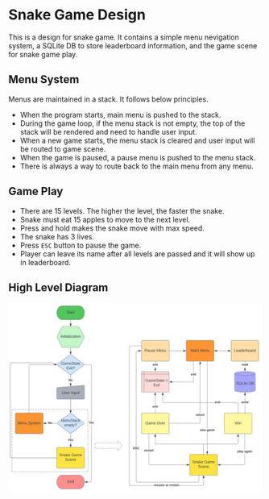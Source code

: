 # Snake Game Design
This is a design for snake game. It contains a simple menu nevigation system, a SQLite DB to store leaderboard information, and the game scene for snake game play.

## Menu System
Menus are maintained in a stack. It follows below principles.
- When the program starts, main menu is pushed to the stack.
- During the game loop, if the menu stack is not empty, the top of the stack will be rendered and need to handle user input.
- When a new game starts, the menu stack is cleared and user input will be routed to game scene.
- When the game is paused, a pause menu is pushed to the menu stack.
- There is always a way to route back to the main menu from any menu.

## Game Play
- There are 15 levels. The higher the level, the faster the snake.
- Snake must eat 15 apples to move to the next level.
- Press and hold makes the snake move with max speed.
- The snake has 3 lives.
- Press `ESC` button to pause the game.
- Player can leave its name after all levels are passed and it will show up in leaderboard.

## High Level Diagram
![snake game diagram](images/snake_game.svg)